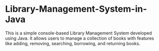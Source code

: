 # Library-Management-System-in-Java
This is a simple console-based Library Management System developed using Java. It allows users to manage a collection of books with features like adding, removing, searching, borrowing, and returning books.
